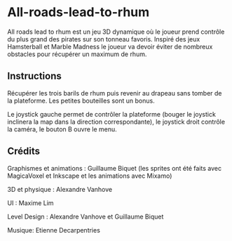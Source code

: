 # All-roads-lead-to-rhum

All roads lead to rhum est un jeu 3D dynamique où le joueur prend contrôle du plus grand des pirates sur son tonneau favoris. Inspiré des jeux Hamsterball et Marble Madness le joueur va devoir éviter de nombreux obstacles pour récupérer un maximum de rhum.

## Instructions
Récupérer les trois barils de rhum puis revenir au drapeau sans tomber de la plateforme. Les petites bouteilles sont un bonus.

Le joystick gauche permet de contrôler la plateforme (bouger le joystick inclinera la map dans la direction correspondante), le joystick droit contrôle la caméra, le bouton B ouvre le menu.

## Crédits
Graphismes et animations : Guillaume Biquet (les sprites ont été faits avec MagicaVoxel et Inkscape et les animations avec Mixamo)

3D et physique : Alexandre Vanhove

UI : Maxime Lim

Level Design : Alexandre Vanhove et Guillaume Biquet

Musique: Etienne Decarpentries

